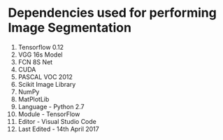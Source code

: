 # Dependencies used for performing Image Segmentation

  1. Tensorflow 0.12
  2. VGG 16s Model
  3. FCN 8S Net
  4. CUDA
  5. PASCAL VOC 2012
  6. Scikit Image Library
  7. NumPy
  8. MatPlotLib
  9. Language - Python 2.7
  10. Module - TensorFlow
  11. Editor - Visual Studio Code
  12. Last Edited - 14th April 2017
